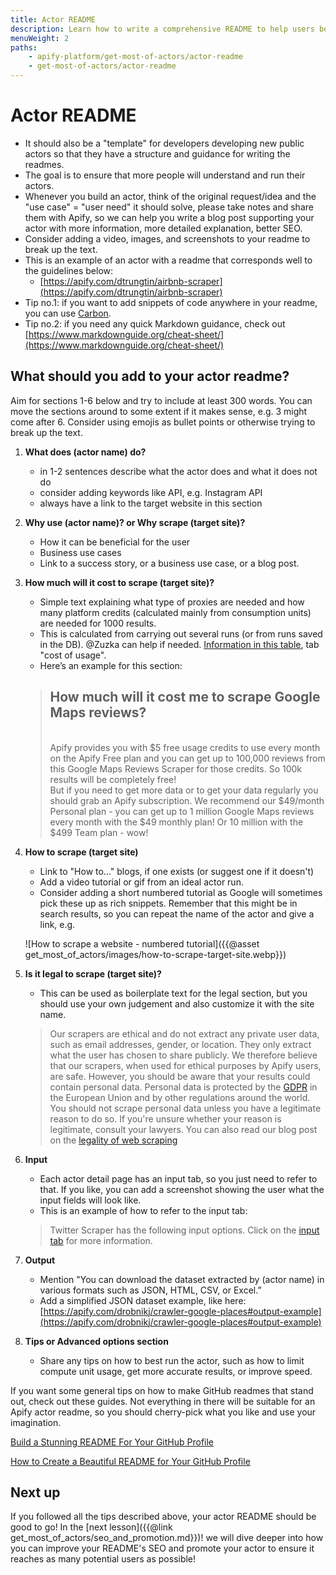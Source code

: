 ```yaml
---
title: Actor README
description: Learn how to write a comprehensive README to help users better navigate, understand and run public actors in Apify Store.
menuWeight: 2
paths:
    - apify-platform/get-most-of-actors/actor-readme
    - get-most-of-actors/actor-readme
---
```


# Actor README

- It should also be a "template" for developers developing new public actors so that they have a structure and guidance for writing the readmes.
- The goal is to ensure that more people will understand and run their actors.
- Whenever you build an actor, think of the original request/idea and the "use case" = "user need" it should solve, please take notes and share them with Apify, so we can help you write a blog post supporting your actor with more information, more detailed explanation, better SEO.
- Consider adding a video, images, and screenshots to your readme to break up the text.
- This is an example of an actor with a readme that corresponds well to the guidelines below:
  - [https://apify.com/dtrungtin/airbnb-scraper](https://apify.com/dtrungtin/airbnb-scraper)
- Tip no.1: if you want to add snippets of code anywhere in your readme, you can use [Carbon](https://github.com/carbon-app/carbon).
- Tip no.2: if you need any quick Markdown guidance, check out [https://www.markdownguide.org/cheat-sheet/](https://www.markdownguide.org/cheat-sheet/)

## What should you add to your actor readme?

Aim for sections 1-6 below and try to include at least 300 words. You can move the sections around to some extent if it makes sense, e.g. 3 might come after 6. Consider using emojis as bullet points or otherwise trying to break up the text.

1. **What does (actor name) do?**

    - in 1-2 sentences describe what the actor does and what it does not do
    - consider adding keywords like API, e.g. Instagram API
    - always have a link to the target website in this section

2. **Why use (actor name)? or Why scrape (target site)?**

    - How it can be beneficial for the user
    - Business use cases
    - Link to a success story, or a business use case, or a blog post.

3. **How much will it cost to scrape (target site)?**

    - Simple text explaining what type of proxies are needed and how many platform credits (calculated mainly from consumption units) are needed for 1000 results.
    - This is calculated from carrying out several runs (or from runs saved in the DB). @Zuzka can help if needed. [Information in this table](https://docs.google.com/spreadsheets/d/1NOkob1eYqTsRPTVQdltYiLUsIipvSFXswRcWQPtCW9M/edit#gid=1761542436), tab "cost of usage".
    - Here’s an example for this section:

    > ## How much will it cost me to scrape Google Maps reviews?
    >
    > <br/> Apify provides you with $5 free usage credits to use every month on the Apify Free plan and you can get up to 100,000 reviews from this Google Maps Reviews Scraper for those credits. So 100k results will be completely free!
    > <br/> But if you need to get more data or to get your data regularly you should grab an Apify subscription. We recommend our $49/month Personal plan - you can get up to 1 million Google Maps reviews every month with the $49 monthly plan! Or 10 million with the $499 Team plan - wow!

4. **How to scrape (target site)**

    - Link to "How to…" blogs, if one exists (or suggest one if it doesn't)
    - Add a video tutorial or gif from an ideal actor run.
    - Consider adding a short numbered tutorial as Google will sometimes pick these up as rich snippets. Remember that this might be in search results, so you can repeat the name of the actor and give a link, e.g.

    ![How to scrape a website - numbered tutorial]({{@asset get_most_of_actors/images/how-to-scrape-target-site.webp}})

5. **Is it legal to scrape (target site)?**

    - This can be used as boilerplate text for the legal section, but you should use your own judgement and also customize it with the site name.

    > Our scrapers are ethical and do not extract any private user data, such as email addresses, gender, or location. They only extract what the user has chosen to share publicly. We therefore believe that our scrapers, when used for ethical purposes by Apify users, are safe. However, you should be aware that your results could contain personal data. Personal data is protected by the [GDPR](https://en.wikipedia.org/wiki/General_Data_Protection_Regulation) in the European Union and by other regulations around the world. You should not scrape personal data unless you have a legitimate reason to do so. If you're unsure whether your reason is legitimate, consult your lawyers. You can also read our blog post on the [legality of web scraping](https://blog.apify.com/is-web-scraping-legal/)

6. **Input**

    - Each actor detail page has an input tab, so you just need to refer to that. If you like, you can add a screenshot showing the user what the input fields will look like.
    - This is an example of how to refer to the input tab:

    > Twitter Scraper has the following input options. Click on the [input tab](https://apify.com/vdrmota/twitter-scraper/input-schema) for more information.

7. **Output**

    - Mention "You can download the dataset extracted by (actor name) in various formats such as JSON, HTML, CSV, or Excel.”
    - Add a simplified JSON dataset example, like here: [https://apify.com/drobnikj/crawler-google-places#output-example](https://apify.com/drobnikj/crawler-google-places#output-example)

8. **Tips or Advanced options section**
    - Share any tips on how to best run the actor, such as how to limit compute unit usage, get more accurate results, or improve speed.

If you want some general tips on how to make GitHub readmes that stand out, check out these guides. Not everything in there will be suitable for an Apify actor readme, so you should cherry-pick what you like and use your imagination.

[Build a Stunning README For Your GitHub Profile](https://towardsdatascience.com/build-a-stunning-readme-for-your-github-profile-9b80434fe5d7)

[How to Create a Beautiful README for Your GitHub Profile](https://yushi95.medium.com/how-to-create-a-beautiful-readme-for-your-github-profile-36957caa711c)

## [](#next) Next up

If you followed all the tips described above, your actor README should be good to go! In the [next lesson]({{@link get_most_of_actors/seo_and_promotion.md}})! we will dive deeper into how you can improve your README's SEO and promote your actor to ensure it reaches as many potential users as possible!
